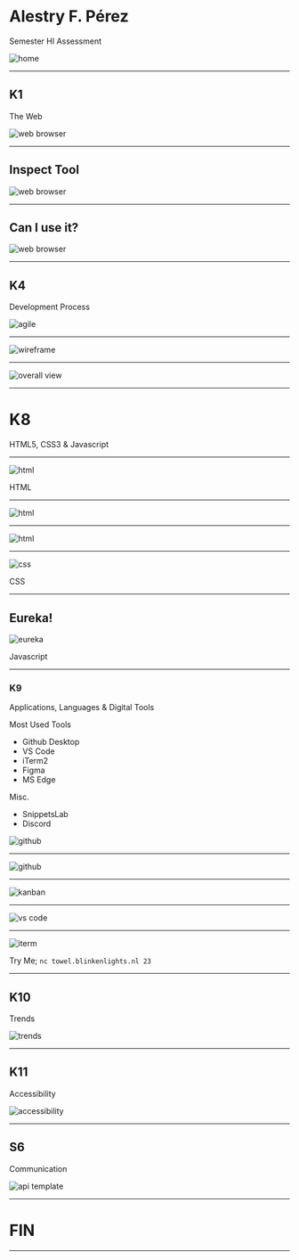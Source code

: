 # Alestry F. Pérez

Semester HI Assessment

![home](src/slides/img/home.png)

---
## K1

The Web

![web browser](src/slides/img/browserwars.png)

---

## Inspect Tool

![web browser](src/slides/img/webbrowser.png)

---

## Can I use it?

![web browser](src/slides/img/caniuseit.png)

---

## K4
Development Process

![agile](src/slides/img/agile.png)

---

![wireframe](src/slides/img/Wireframedesign.png)

---


![overall view](src/slides/img/overall_view.png)

---
# K8

HTML5, CSS3 & Javascript

---

![html](src/slides/img/headhtml.png)

HTML

---

![html](src/slides/img/midhtml.png)

---

![html](src/slides/img/footerhtml.png)

---

![css](src/slides/img/css.png)

CSS

---
## Eureka!


![eureka](src/slides/img/eurekacode.png)

Javascript

---
### K9 
Applications, Languages & Digital Tools

Most Used Tools

* Github Desktop
* VS Code
* iTerm2
* Figma
* MS Edge

 Misc.
* SnippetsLab
* Discord

![github](src/slides/img/tool.png)

---

![github](src/slides/img/githubact.png)

---

![kanban](src/slides/img/kanban.png)

---

![vs code](src/slides/img/vsc.png)

---

![iterm](src/slides/img/iterm.png)

Try Me; `nc towel.blinkenlights.nl 23`

---

## K10 

Trends

![trends](src/slides/img/trends.png)

---
## K11

Accessibility

![accessibility](src/slides/img/accessibility.png)

---
## S6 

Communication

![api template](src/slides/img/apitemplate.png)


---

# FIN

---
